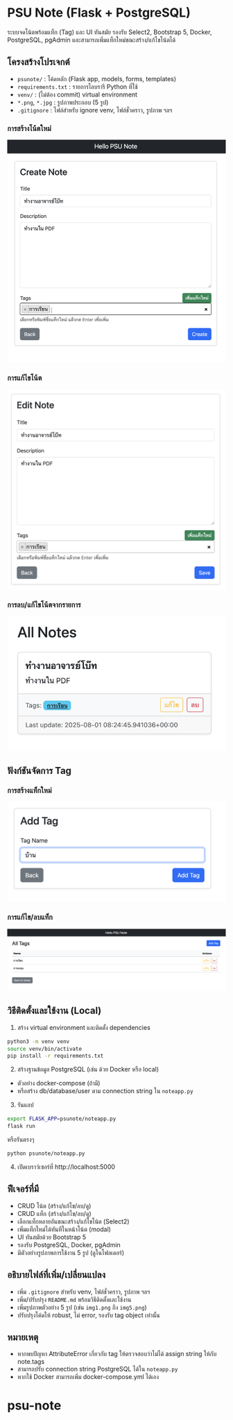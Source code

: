 # PSU Note (Flask + PostgreSQL)

ระบบจดโน้ตพร้อมแท็ก (Tag) และ UI ทันสมัย รองรับ Select2, Bootstrap 5, Docker, PostgreSQL, pgAdmin และสามารถเพิ่มแท็กใหม่ขณะสร้าง/แก้ไขโน้ตได้

## โครงสร้างโปรเจกต์

- `psunote/` : โค้ดหลัก (Flask app, models, forms, templates)
- `requirements.txt` : รายการไลบรารี Python ที่ใช้
- `venv/` : (ไม่ต้อง commit) virtual environment
- `*.png`, `*.jpg` : รูปภาพประกอบ (5 รูป)
- `.gitignore` : ไฟล์สำหรับ ignore venv, ไฟล์ชั่วคราว, รูปภาพ ฯลฯ

### การสร้างโน้ตใหม่
![note-function-create](images/note-function-create.png)

### การแก้ไขโน้ต
![note-function-edit-note](images/note-function-edit-note.png)

### การลบ/แก้ไขโน้ตจากรายการ
![note-function-del-edit](images/note-function-del-edit.png)

##  ฟังก์ชันจัดการ Tag

### การสร้างแท็กใหม่
![tag-finction-2-create](images/tag-finction-2-create.png)

### การแก้ไข/ลบแท็ก
![tag-function-1-edit_and_del](images/tag-function-1-edit_and_del.png)

## วิธีติดตั้งและใช้งาน (Local)

1. สร้าง virtual environment และติดตั้ง dependencies

```bash
python3 -m venv venv
source venv/bin/activate
pip install -r requirements.txt
```

2. สร้างฐานข้อมูล PostgreSQL (เช่น ด้วย Docker หรือ local)

- ตัวอย่าง docker-compose (ถ้ามี)
- หรือสร้าง db/database/user ตาม connection string ใน `noteapp.py`

3. รันแอป

```bash
export FLASK_APP=psunote/noteapp.py
flask run
```

หรือรันตรงๆ

```bash
python psunote/noteapp.py
```

4. เปิดเบราว์เซอร์ที่ http://localhost:5000

## ฟีเจอร์ที่มี

- CRUD โน้ต (สร้าง/แก้ไข/ลบ/ดู)
- CRUD แท็ก (สร้าง/แก้ไข/ลบ/ดู)
- เลือกแท็กหลายอันขณะสร้าง/แก้ไขโน้ต (Select2)
- เพิ่มแท็กใหม่ได้ทันทีในหน้าโน้ต (modal)
- UI ทันสมัยด้วย Bootstrap 5
- รองรับ PostgreSQL, Docker, pgAdmin
- มีตัวอย่างรูปภาพการใช้งาน 5 รูป (ดูในโฟลเดอร์)

## อธิบายไฟล์ที่เพิ่ม/เปลี่ยนแปลง

- เพิ่ม `.gitignore` สำหรับ venv, ไฟล์ชั่วคราว, รูปภาพ ฯลฯ
- เพิ่ม/ปรับปรุง `README.md` พร้อมวิธีติดตั้งและใช้งาน
- เพิ่มรูปภาพตัวอย่าง 5 รูป (เช่น `img1.png` ถึง `img5.png`)
- ปรับปรุงโค้ดให้ robust, ไม่ error, รองรับ tag object เท่านั้น

## หมายเหตุ
- หากพบปัญหา AttributeError เกี่ยวกับ tag ให้ตรวจสอบว่าไม่ได้ assign string ให้กับ note.tags
- สามารถปรับ connection string PostgreSQL ได้ใน `noteapp.py`
- หากใช้ Docker สามารถเพิ่ม docker-compose.yml ได้เอง
# psu-note
